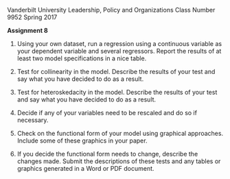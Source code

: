 Vanderbilt University
Leadership, Policy and Organizations
Class Number 9952
Spring 2017

**Assignment 8**


1. Using your own dataset, run a regression using a continuous variable as your dependent
variable and several regressors. Report the results of at least two model
specifications in a nice table.

2. Test for collinearity in the model. Describe the results of your test and say what
you have decided to do as a result.

3. Test for heteroskedacity in the model. Describe the results of your test and say
what you have decided to do as a result.

4. Decide if any of your variables need to be rescaled and do so if necessary.

5. Check on the functional form of your model using graphical approaches. Include
some of these graphics in your paper.

6. If you decide the functional form needs to change, describe the changes made.
Submit the descriptions of these tests and any tables or graphics generated in a
Word or PDF document.
